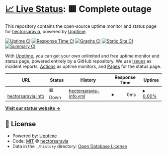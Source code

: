 # [📈 Live Status](https://status.hectorsaravia.info): <!--live status--> **🟥 Complete outage**

This repository contains the open-source uptime monitor and status page for [hectorsaravia](https://status.hectorsaravia.info), powered by [Upptime](https://github.com/upptime/upptime).

[![Uptime CI](https://github.com/hectorsaravia/status.hectorsaravia.info/workflows/Uptime%20CI/badge.svg)](https://github.com/hectorsaravia/status.hectorsaravia.info/actions?query=workflow%3A%22Uptime+CI%22)
[![Response Time CI](https://github.com/hectorsaravia/status.hectorsaravia.info/workflows/Response%20Time%20CI/badge.svg)](https://github.com/hectorsaravia/status.hectorsaravia.info/actions?query=workflow%3A%22Response+Time+CI%22)
[![Graphs CI](https://github.com/hectorsaravia/status.hectorsaravia.info/workflows/Graphs%20CI/badge.svg)](https://github.com/hectorsaravia/status.hectorsaravia.info/actions?query=workflow%3A%22Graphs+CI%22)
[![Static Site CI](https://github.com/hectorsaravia/status.hectorsaravia.info/workflows/Static%20Site%20CI/badge.svg)](https://github.com/hectorsaravia/status.hectorsaravia.info/actions?query=workflow%3A%22Static+Site+CI%22)
[![Summary CI](https://github.com/hectorsaravia/status.hectorsaravia.info/workflows/Summary%20CI/badge.svg)](https://github.com/hectorsaravia/status.hectorsaravia.info/actions?query=workflow%3A%22Summary+CI%22)

With [Upptime](https://upptime.js.org), you can get your own unlimited and free uptime monitor and status page, powered entirely by a GitHub repository. We use [Issues](https://github.com/hectorsaravia/status.hectorsaravia.info/issues) as incident reports, [Actions](https://github.com/hectorsaravia/status.hectorsaravia.info/actions) as uptime monitors, and [Pages](https://status.hectorsaravia.info) for the status page.

<!--start: status pages-->
<!-- This summary is generated by Upptime (https://github.com/upptime/upptime) -->
<!-- Do not edit this manually, your changes will be overwritten -->
<!-- prettier-ignore -->
| URL | Status | History | Response Time | Uptime |
| --- | ------ | ------- | ------------- | ------ |
| <img alt="" src="https://favicons.githubusercontent.com/hectorsaravia.info" height="13"> [hectorsaravia.info](https://hectorsaravia.info) | 🟥 Down | [hectorsaravia-info.yml](https://github.com/hectorsaravia/status.hectorsaravia.info/commits/HEAD/history/hectorsaravia-info.yml) | <details><summary><img alt="Response time graph" src="./graphs/hectorsaravia-info/response-time-week.png" height="20"> 0ms</summary><br><a href="https://status.hectorsaravia.info/history/hectorsaravia-info"><img alt="Response time 318" src="https://img.shields.io/endpoint?url=https%3A%2F%2Fraw.githubusercontent.com%2Fhectorsaravia%2Fstatus.hectorsaravia.info%2FHEAD%2Fapi%2Fhectorsaravia-info%2Fresponse-time.json"></a><br><a href="https://status.hectorsaravia.info/history/hectorsaravia-info"><img alt="24-hour response time 0" src="https://img.shields.io/endpoint?url=https%3A%2F%2Fraw.githubusercontent.com%2Fhectorsaravia%2Fstatus.hectorsaravia.info%2FHEAD%2Fapi%2Fhectorsaravia-info%2Fresponse-time-day.json"></a><br><a href="https://status.hectorsaravia.info/history/hectorsaravia-info"><img alt="7-day response time 0" src="https://img.shields.io/endpoint?url=https%3A%2F%2Fraw.githubusercontent.com%2Fhectorsaravia%2Fstatus.hectorsaravia.info%2FHEAD%2Fapi%2Fhectorsaravia-info%2Fresponse-time-week.json"></a><br><a href="https://status.hectorsaravia.info/history/hectorsaravia-info"><img alt="30-day response time 0" src="https://img.shields.io/endpoint?url=https%3A%2F%2Fraw.githubusercontent.com%2Fhectorsaravia%2Fstatus.hectorsaravia.info%2FHEAD%2Fapi%2Fhectorsaravia-info%2Fresponse-time-month.json"></a><br><a href="https://status.hectorsaravia.info/history/hectorsaravia-info"><img alt="1-year response time 318" src="https://img.shields.io/endpoint?url=https%3A%2F%2Fraw.githubusercontent.com%2Fhectorsaravia%2Fstatus.hectorsaravia.info%2FHEAD%2Fapi%2Fhectorsaravia-info%2Fresponse-time-year.json"></a></details> | <details><summary><a href="https://status.hectorsaravia.info/history/hectorsaravia-info">0.00%</a></summary><a href="https://status.hectorsaravia.info/history/hectorsaravia-info"><img alt="All-time uptime 70.90%" src="https://img.shields.io/endpoint?url=https%3A%2F%2Fraw.githubusercontent.com%2Fhectorsaravia%2Fstatus.hectorsaravia.info%2FHEAD%2Fapi%2Fhectorsaravia-info%2Fuptime.json"></a><br><a href="https://status.hectorsaravia.info/history/hectorsaravia-info"><img alt="24-hour uptime 0.00%" src="https://img.shields.io/endpoint?url=https%3A%2F%2Fraw.githubusercontent.com%2Fhectorsaravia%2Fstatus.hectorsaravia.info%2FHEAD%2Fapi%2Fhectorsaravia-info%2Fuptime-day.json"></a><br><a href="https://status.hectorsaravia.info/history/hectorsaravia-info"><img alt="7-day uptime 0.00%" src="https://img.shields.io/endpoint?url=https%3A%2F%2Fraw.githubusercontent.com%2Fhectorsaravia%2Fstatus.hectorsaravia.info%2FHEAD%2Fapi%2Fhectorsaravia-info%2Fuptime-week.json"></a><br><a href="https://status.hectorsaravia.info/history/hectorsaravia-info"><img alt="30-day uptime 1.38%" src="https://img.shields.io/endpoint?url=https%3A%2F%2Fraw.githubusercontent.com%2Fhectorsaravia%2Fstatus.hectorsaravia.info%2FHEAD%2Fapi%2Fhectorsaravia-info%2Fuptime-month.json"></a><br><a href="https://status.hectorsaravia.info/history/hectorsaravia-info"><img alt="1-year uptime 70.90%" src="https://img.shields.io/endpoint?url=https%3A%2F%2Fraw.githubusercontent.com%2Fhectorsaravia%2Fstatus.hectorsaravia.info%2FHEAD%2Fapi%2Fhectorsaravia-info%2Fuptime-year.json"></a></details>

<!--end: status pages-->

[**Visit our status website →**](https://status.hectorsaravia.info)

## 📄 License

- Powered by: [Upptime](https://github.com/upptime/upptime)
- Code: [MIT](./LICENSE) © [hectorsaravia](https://status.hectorsaravia.info)
- Data in the `./history` directory: [Open Database License](https://opendatacommons.org/licenses/odbl/1-0/)
